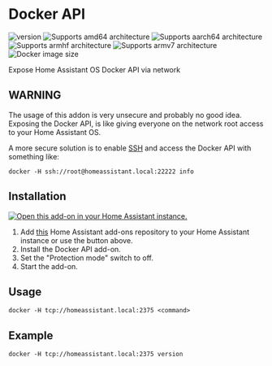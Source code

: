 # Docker API

![version][version-shield]
![Supports amd64 architecture][amd64-shield]
![Supports aarch64 architecture][aarch64-shield]
![Supports armhf architecture][armhf-shield]
![Supports armv7 architecture][armv7-shield]
![Docker image size][image-size-shield]

Expose Home Assistant OS Docker API via network

## WARNING

The usage of this addon is very unsecure and probably no good idea. Exposing the Docker API, is like giving everyone on the network root access to your Home Assistant OS.

A more secure solution is to enable [SSH](https://developers.home-assistant.io/docs/operating-system/debugging/#ssh-access-to-the-host) and access the Docker API with something like:

    docker -H ssh://root@homeassistant.local:22222 info

## Installation

[![Open this add-on in your Home Assistant instance.][addon-badge]][addon]

1. Add [this](https://github.com/casperklein/homeassistant-addons) Home Assistant add-ons repository to your Home Assistant instance or use the button above.
1. Install the Docker API add-on.
1. Set the "Protection mode" switch to off.
1. Start the add-on.

## Usage

    docker -H tcp://homeassistant.local:2375 <command>

## Example

    docker -H tcp://homeassistant.local:2375 version

[aarch64-shield]: https://img.shields.io/badge/aarch64-yes-blue.svg
[amd64-shield]: https://img.shields.io/badge/amd64-yes-blue.svg
[armhf-shield]: https://img.shields.io/badge/armhf-yes-blue.svg
[armv7-shield]: https://img.shields.io/badge/armv7-yes-blue.svg
[version-shield]: https://img.shields.io/badge/dynamic/json?color=blue&label=version&query=version&url=https%3A%2F%2Fraw.githubusercontent.com%2Fcasperklein%2Fhomeassistant-addons%2Fmaster%2Fdocker-api%2Fconfig.json
[image-size-shield]: https://img.shields.io/docker/image-size/casperklein/homeassistant-docker-api/latest
[addon-badge]: https://my.home-assistant.io/badges/supervisor_addon.svg
[addon]: https://my.home-assistant.io/redirect/supervisor_addon/?addon=0da538cf_docker-api&repository_url=https%3A%2F%2Fgithub.com%2Fcasperklein%2Fhomeassistant-addons

